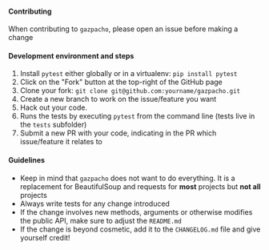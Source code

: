 #### Contributing

When contributing to `gazpacho`, please open an issue before making a change



#### Development environment and steps

1. Install `pytest` either globally or in a virtualenv: `pip install pytest`
2. Click on the "Fork" button at the top-right of the GitHub page
3. Clone your fork: `git clone git@github.com:yourname/gazpacho.git`
4. Create a new branch to work on the issue/feature you want
5. Hack out your code. 
6. Runs the tests by executing `pytest` from the command line (tests live in the `tests` subfolder)
7. Submit a new PR with your code, indicating in the PR which issue/feature it relates to



#### Guidelines

- Keep in mind that `gazpacho` does not want to do everything. It is a replacement for BeautifulSoup and requests for **most** projects but **not all** projects
- Always write tests for any change introduced
- If the change involves new methods, arguments or otherwise modifies the public API, make sure to adjust the `README.md`
- If the change is beyond cosmetic, add it to the `CHANGELOG.md` file and give yourself credit!
